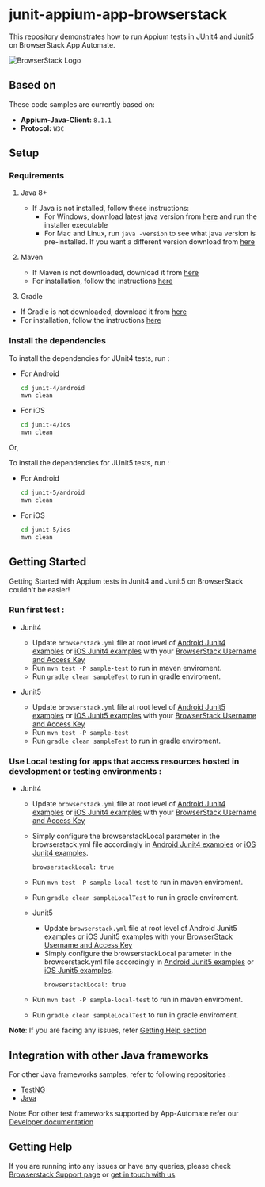 # junit-appium-app-browserstack

This repository demonstrates how to run Appium tests in [JUnit4](http://junit.org/junit4/) and [Junit5](https://junit.org/junit5/) on BrowserStack App Automate.

![BrowserStack Logo](https://d98b8t1nnulk5.cloudfront.net/production/images/layout/logo-header.png?1469004780)

## Based on

These code samples are currently based on:

- **Appium-Java-Client:** `8.1.1`
- **Protocol:** `W3C`

## Setup

### Requirements

1. Java 8+

    - If Java is not installed, follow these instructions:
        - For Windows, download latest java version from [here](https://java.com/en/download/) and run the installer executable
        - For Mac and Linux, run `java -version` to see what java version is pre-installed. If you want a different version download from [here](https://java.com/en/download/)

2. Maven
   - If Maven is not downloaded, download it from [here](https://maven.apache.org/download.cgi)
   - For installation, follow the instructions [here](https://maven.apache.org/install.html)

 3. Gradle
  - If Gradle is not downloaded, download it from [here](https://gradle.org/releases/)  
  - For installation, follow the instructions [here](https://gradle.org/install/)   

### Install the dependencies

To install the dependencies for JUnit4 tests, run :

- For Android

    ```sh
    cd junit-4/android
    mvn clean
    ```

- For iOS

    ```sh
    cd junit-4/ios
    mvn clean
    ```

Or,

To install the dependencies for JUnit5 tests, run :

- For Android

    ```sh
    cd junit-5/android
    mvn clean
    ```

- For iOS

    ```sh
    cd junit-5/ios
    mvn clean
    ```

## Getting Started

Getting Started with Appium tests in Junit4 and Junit5 on BrowserStack couldn't be easier!

### **Run first test :**

- Junit4
  - Update `browserstack.yml` file at root level of [Android Junit4 examples](junit-4/android) or [iOS Junit4 examples](junit-4/ios) with your [BrowserStack Username and Access Key](https://www.browserstack.com/accounts/settings)
  - Run `mvn test -P sample-test` to run in maven enviroment.
  - Run `gradle clean sampleTest` to run in gradle enviroment.

- Junit5
  - Update `browserstack.yml` file at root level of [Android Junit5 examples](junit-5/android) or [iOS Junit5 examples](junit-5/ios) with your [BrowserStack Username and Access Key](https://www.browserstack.com/accounts/settings)
  - Run `mvn test -P sample-test`
  - Run `gradle clean sampleTest` to run in gradle enviroment.

### **Use Local testing for apps that access resources hosted in development or testing environments :**

- Junit4
  - Update `browserstack.yml` file at root level of [Android Junit4 examples](junit-4/android) or [iOS Junit4 examples](junit-4/ios) with your [BrowserStack Username and Access Key](https://www.browserstack.com/accounts/settings)
  - Simply configure the browserstackLocal parameter in the browserstack.yml file accordingly in [Android Junit4 examples](junit-4/android) or [iOS Junit4 examples](junit-4/ios).
    ```
    browserstackLocal: true
    ```
  - Run `mvn test -P sample-local-test` to run in maven enviroment.
  - Run `gradle clean sampleLocalTest` to run in gradle enviroment.

  - Junit5
    - Update `browserstack.yml` file at root level of Android Junit5 examples or iOS Junit5 examples with your [BrowserStack Username and Access Key](https://www.browserstack.com/accounts/settings)
    - Simply configure the browserstackLocal parameter in the browserstack.yml file accordingly in [Android Junit5 examples](junit-5/android) or [iOS Junit5 examples](junit-5/ios).
      ```
      browserstackLocal: true
      ```
   - Run `mvn test -P sample-local-test` to run in maven enviroment.
   - Run `gradle clean sampleLocalTest` to run in gradle enviroment.

**Note**: If you are facing any issues, refer [Getting Help section](#Getting-Help)

## Integration with other Java frameworks

For other Java frameworks samples, refer to following repositories :

- [TestNG](https://github.com/browserstack/testng-appium-app-browserstack)
- [Java](https://github.com/browserstack/java-appium-app-browserstack)

Note: For other test frameworks supported by App-Automate refer our [Developer documentation](https://www.browserstack.com/docs/)

## Getting Help

If you are running into any issues or have any queries, please check [Browserstack Support page](https://www.browserstack.com/support/app-automate) or [get in touch with us](https://www.browserstack.com/contact?ref=help).
